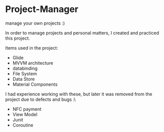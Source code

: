 # Project-Manager

 manage your own projects :)

In order to manage projects and personal matters, I created and practiced this project.

Items used in the project:

* Glide
* MVVM architecture
* databinding
* File System
* Data Store
* Material Components

  
I had experience working with these, but later it was removed from the project due to defects and bugs :\
  
* NFC payment
* View Model
* Junit
* Coroutine

